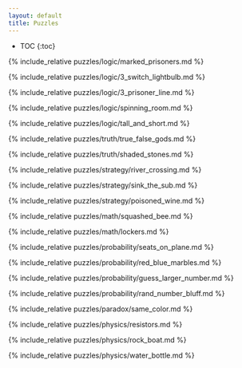 ```yaml
---
layout: default
title: Puzzles
---
```


* TOC
{:toc}

{% include_relative puzzles/logic/marked_prisoners.md %}

{% include_relative puzzles/logic/3_switch_lightbulb.md %}

{% include_relative puzzles/logic/3_prisoner_line.md %}

{% include_relative puzzles/logic/spinning_room.md %}

{% include_relative puzzles/logic/tall_and_short.md %}

{% include_relative puzzles/truth/true_false_gods.md %}

{% include_relative puzzles/truth/shaded_stones.md %}

{% include_relative puzzles/strategy/river_crossing.md %}

{% include_relative puzzles/strategy/sink_the_sub.md %}

{% include_relative puzzles/strategy/poisoned_wine.md %}

{% include_relative puzzles/math/squashed_bee.md %}

{% include_relative puzzles/math/lockers.md %}

{% include_relative puzzles/probability/seats_on_plane.md %}

{% include_relative puzzles/probability/red_blue_marbles.md %}

{% include_relative puzzles/probability/guess_larger_number.md %}

{% include_relative puzzles/probability/rand_number_bluff.md %}

{% include_relative puzzles/paradox/same_color.md %}

{% include_relative puzzles/physics/resistors.md %}

{% include_relative puzzles/physics/rock_boat.md %}

{% include_relative puzzles/physics/water_bottle.md %}

